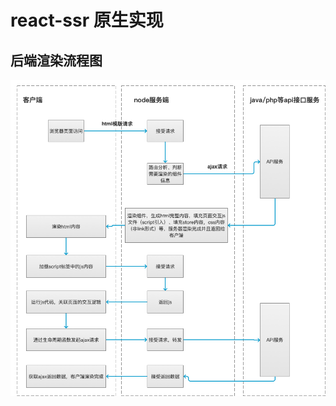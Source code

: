 # react-ssr 原生实现

## 后端渲染流程图

<img src="https://github.com/wqzwh/react-ssr/blob/master/react-ssr.png" width="700" />
